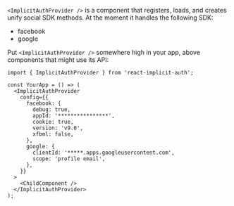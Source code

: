 `<ImplicitAuthProvider />` is a component that registers, loads, and creates unify social SDK methods.
At the moment it handles the following SDK:

- facebook
- google

Put `<ImplicitAuthProvider />` somewhere high in your app, above components that might use its API:

```tsx static
import { ImplicitAuthProvider } from 'react-implicit-auth';

const YourApp = () => (
  <ImplicitAuthProvider
    config={{
      facebook: {
        debug: true,
        appId: '****************',
        cookie: true,
        version: 'v9.0',
        xfbml: false,
      },
      google: {
        clientId: '*****.apps.googleusercontent.com',
        scope: 'profile email',
      },
    }}
  >
    <ChildComponent />
  </ImplicitAuthProvider>
);
```
